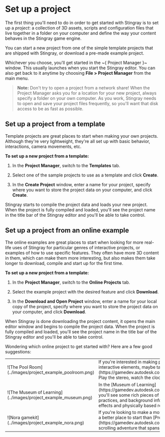 # Set up a project

The first thing you'll need to do in order to get started with Stingray is to set up a *project*: a collection of 3D assets, scripts and configuration files that live together in a folder on your computer and define the way your content behaves in the Stingray game engine.

You can start a new project from one of the simple template projects that are shipped with Stingray, or download a pre-made example project.

Whichever you choose, you'll get started in the ~{ Project Manager }~ window. This usually launches when you start the Stingray editor. You can also get back to it anytime by choosing **File > Project Manager** from the main menu.

> **Note:** Don't try to open a project from a network share! When the Project Manager asks you for a location for your new project, always specify a folder on your own computer. As you work, Stingray needs to open and save your project files frequently, so you'll want that disk access to be as fast as possible.

## Set up a project from a template

Template projects are great places to start when making your own projects. Although they're very lightweight, they're all set up with basic behavior, interactions, camera movements, etc.

**To set up a new project from a template:**

1.	In the **Project Manager**, switch to the **Templates** tab.

1.	Select one of the sample projects to use as a template and click **Create**.

1.	In the **Create Project** window, enter a name for your project, specify where you want to store the project data on your computer, and click **Create**.

Stingray starts to compile the project data and loads your new project. When the project is fully compiled and loaded, you'll see the project name in the title bar of the Stingray editor and you'll be able to take control.

## Set up a project from an online example

The online examples are great places to start when looking for more real-life uses of Stingray for particular genres of interactive projects, or examples of how to use specific features. They often have more 3D content in them, which can make them more interesting, but also makes them take longer to download, compile and start up for the first time.

**To set up a new project from a template:**

1.	In the **Project Manager**, switch to the **Online Projects** tab.

1.	Select the example project with the desired feature and click **Download**.

1.	In the **Download and Open Project** window, enter a name for your local copy of the project, specify where you want to store the project data on your computer, and click **Download**.

When Stingray is done downloading the project content, it opens the main editor window and begins to compile the project data. When the project is fully compiled and loaded, you'll see the project name in the title bar of the Stingray editor and you'll be able to take control.

Wondering which online project to get started with? Here are a few good suggestions:

<table class="not-ruled">
<tr><td>
![The Pool Room](../images/project_example_poolroom.png)
</td><td>
If you're interested in making pretty architectural visualizations with some added interactive elements, maybe take some down time in our classy [pool room](https://gamedev.autodesk.com/stingray/plugins/arcviz_poolroom_example). Play the stereo, watch the clock, or just soak up the vibe.
</td></tr>
<tr><td>
![The Museum of Learning](../images/project_example_museum.png)
</td><td>
In the [Museum of Learning](https://gamedev.autodesk.com/stingray/plugins/museum_of_learning_example), you'll see some rich pieces of sample content, along with recipes, best practices, and background information about important concepts like particle effects and physically based rendering.
</td></tr>
<tr><td>
![Nora gamekit](../images/project_example_nora.png)
</td><td>
If you're looking to make a more fun and casual game experience, you won't find a better place to start than [Project Nora](https://gamedev.autodesk.com/stingray/plugins/nora_gamekit) -- a side-scrolling adventure that spans 20 unique levels of play.
</td></tr>
</table>
